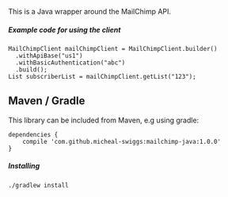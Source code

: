 

This is a Java wrapper around the MailChimp API.

##### Example code for using the client

    MailChimpClient mailChimpClient = MailChimpClient.builder()
      .withApiBase("us1")
      .withBasicAuthentication("abc")
      .build();
    List subscriberList = mailChimpClient.getList("123");

## Maven / Gradle

This library can be included from Maven, e.g using gradle:

    dependencies {
        compile 'com.github.micheal-swiggs:mailchimp-java:1.0.0'
    }


##### Installing

    ./gradlew install
